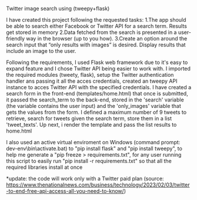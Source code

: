 Twitter image search using (tweepy+flask)

I have created this project following the requested tasks:
1.The app should be able to search either Facebook or Twitter API for a search term. Results get
stored in memory
2.Data fetched from the search is presented in a user-friendly way in the browser (up to you how).
3.Create an option around the search input that “only results with images” is desired. Display results
that include an image to the user.

Following the requirements, I used Flask web framework due to it's easy to expand feature and I chose Twitter API being easier to work with. I imported the required modules (tweety, flask), setup the Twitter authentication handler ans passing it all the acces credentials, created an tweepy API instance to acces Twitter API with the specified credentials.
I have created a search form in the front-end (templates/home.html) that once is submitted, it passed the search_term to the back-end, stored in the 'search' variable (the variable contains the user input) and the 'only_images' variable that gets the values from the form. I defined a maximum number of 9 tweets to retrieve, search for tweets given the search term, store them in a list 'tweet_texts'.
Up next, i render the template and pass the list results to home.html

I also used an active virtual enviroment on Windows (command prompt: dev-env\bin\activate.bat) to "pip install flask" and "pip install tweepy", to help me generate a "pip freeze > requirements.txt", for any user running this script to easily run "pip install -r requirements.txt" so that all the required libraries install at once

*update: the code will work only with a Twitter paid plan (source: https://www.thenationalnews.com/business/technology/2023/02/03/twitter-to-end-free-api-access-all-you-need-to-know/)
